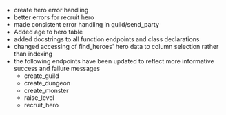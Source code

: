 - create hero error handling
- better errors for recruit hero
- made consistent error handling in guild/send_party
- Added age to hero table
- added docstrings to all function endpoints and class declarations
- changed accessing of find_heroes' hero data to column selection rather than indexing
- the following endpoints have been updated to reflect more informative success and failure messages
    - create_guild
    - create_dungeon
    - create_monster
    - raise_level
    - recruit_hero

